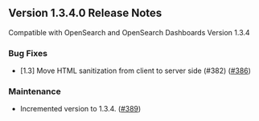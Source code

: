 ## Version 1.3.4.0 Release Notes

Compatible with OpenSearch and OpenSearch Dashboards Version 1.3.4

### Bug Fixes
* [1.3] Move HTML sanitization from client to server side (#382) ([#386](https://github.com/opensearch-project/dashboards-reports/pull/386))

### Maintenance
* Incremented version to 1.3.4. ([#389](https://github.com/opensearch-project/dashboards-reports/pull/389))

